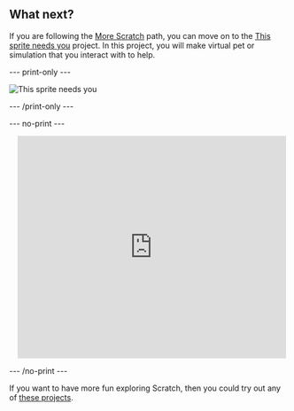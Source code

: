 ## What next?


If you are following the [More Scratch](https://projects.raspberrypi.org/en/raspberrypi/more-scratch) path, you can move on to the [This sprite needs you](https://projects.raspberrypi.org/en/projects/this-sprite-needs-you) project. In this project, you will make virtual pet or simulation that you interact with to help.

--- print-only ---

![This sprite needs you](images/this-sprite-needs-you.png)

--- /print-only ---

--- no-print ---

<div class="scratch-preview" style="margin-left: 15px;">
  <iframe allowtransparency="true" width="485" height="402" src="https://scratch.mit.edu/projects/embed/530008968/?autostart=false" frameborder="0"></iframe>
</div>

--- /no-print ---

If you want to have more fun exploring Scratch, then you could try out any of [these projects](https://projects.raspberrypi.org/en/projects?software%5B%5D=scratch&curriculum%5B%5D=%201).
